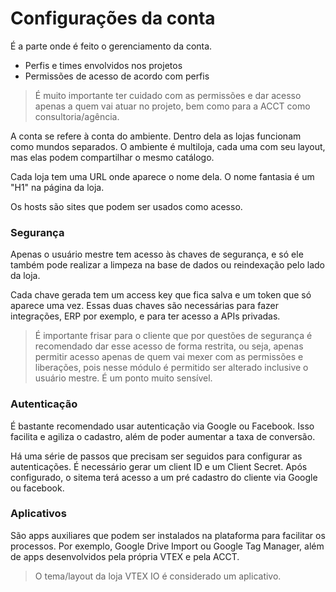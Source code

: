# **Configurações da conta**
É a parte onde é feito o gerenciamento da conta.
- Perfis e times envolvidos nos projetos
- Permissões de acesso de acordo com perfis
  
> É muito importante ter cuidado com as permissões e dar acesso apenas a quem vai atuar no projeto, bem como para a ACCT como consultoria/agência.

A conta se refere à conta do ambiente. Dentro dela as lojas funcionam como mundos separados. O ambiente é multiloja, cada uma com seu layout, mas elas podem compartilhar o mesmo catálogo.

Cada loja tem uma URL onde aparece o nome dela. O nome fantasia é um "H1" na página da loja. 

Os hosts são sites que podem ser usados como acesso.

### **Segurança**
Apenas o usuário mestre tem acesso às chaves de segurança, e só ele também pode realizar a limpeza na base de dados ou reindexação pelo lado da loja.

Cada chave gerada tem um access key que fica salva e um token que só aparece uma vez. Essas duas chaves são necessárias para fazer integrações, ERP por exemplo, e para ter acesso a APIs privadas.
> É importante frisar para o cliente que por questões de segurança é recomendado dar esse acesso de forma restrita, ou seja, apenas permitir acesso apenas de quem vai mexer com as permissões e liberações, pois nesse módulo é permitido ser alterado inclusive o usuário mestre. É um ponto muito sensível.

### **Autenticação**
É bastante recomendado usar autenticação via Google ou Facebook. Isso facilita e agiliza o cadastro, além de poder aumentar a taxa de conversão.

Há uma série de passos que precisam ser seguidos para configurar as autenticações. É necessário gerar um client ID e um Client Secret. Após configurado, o sitema terá acesso a um pré cadastro do cliente via Google ou facebook.

### **Aplicativos**
São apps auxiliares que podem ser instalados na plataforma para facilitar os processos. Por exemplo, Google Drive Import ou Google Tag Manager, além de apps desenvolvidos pela própria VTEX e pela ACCT.
> O tema/layout da loja VTEX IO é considerado um aplicativo.